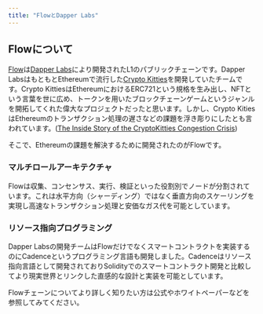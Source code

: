 ```yaml
---
title: "FlowとDapper Labs"
---
```


## Flowについて

[Flow](https://flow.com/)は[Dapper Labs](https://www.dapperlabs.com/)により開発されたL1のパブリックチェーンです。Dapper LabsはもともとEthereumで流行した[Crypto Kitties](https://www.cryptokitties.co/)を開発していたチームです。Crypto KittiesはEthereumにおけるERC721という規格を生み出し、NFTという言葉を世に広め、トークンを用いたブロックチェーンゲームというジャンルを開拓してくれた偉大なプロジェクトだったと思います。しかし、Crypto KitiesはEthereumのトランザクション処理の遅さなどの課題を浮き彫りにしたとも言われています。([The Inside Story of the CryptoKitties Congestion Crisis](https://consensys.net/blog/news/the-inside-story-of-the-cryptokitties-congestion-crisis/))

そこで、Ethereumの課題を解決するために開発されたのがFlowです。

### マルチロールアーキテクチャ

Flowは収集、コンセンサス、実行、検証といった役割別でノードが分割されています。これは水平方向（シャーディング）ではなく垂直方向のスケーリングを実現し高速なトランザクション処理と安価なガス代を可能としています。

### リソース指向プログラミング

Dapper Labsの開発チームはFlowだけでなくスマートコントラクトを実装するのにCadenceというプログラミング言語も開発しました。Cadenceはリソース指向言語として開発されておりSolidityでのスマートコントラクト開発と比較してより現実世界とリンクした直感的な設計と実装を可能としています。

Flowチェーンについてより詳しく知りたい方は公式やホワイトペーパーなどを参照してみてください。
